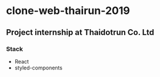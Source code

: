 # clone-web-thairun-2019

## Project internship at Thaidotrun Co. Ltd

### Stack
  * React
  * styled-components

